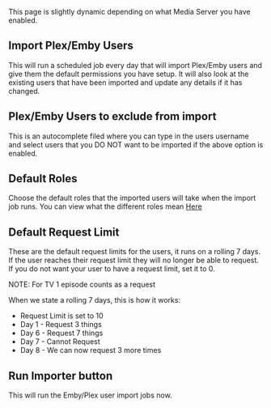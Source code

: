 This page is slightly dynamic depending on what Media Server you have enabled.


## Import Plex/Emby Users
This will run a scheduled job every day that will import Plex/Emby users and give them the default permissions you have setup.
It will also look at the existing users that have been imported and update any details if it has changed.

## Plex/Emby Users to exclude from import
This is an autocomplete filed where you can type in the users username and select users that you DO NOT want to be imported if the above option is enabled.

## Default Roles
Choose the default roles that the imported users will take when the import job runs.
You can view what the different roles mean [Here](https://github.com/tidusjar/Ombi/wiki/User-Roles)

## Default Request Limit
These are the default request limits for the users, it runs on a rolling 7 days. If the user reaches their request limit they will no longer be able to request. If you do not want your user to have a request limit, set it to 0.

NOTE: For TV 1 episode counts as a request

When we state a rolling 7 days, this is how it works:

* Request Limit is set to 10
* Day 1 - Request 3 things
* Day 6 - Request 7 things
* Day 7 - Cannot Request
* Day 8 - We can now request 3 more times

## Run Importer button
This will run the Emby/Plex user import jobs now.
